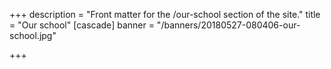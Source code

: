 +++
description = "Front matter for the /our-school section of the site."
title = "Our school"
[cascade]
banner = "/banners/20180527-080406-our-school.jpg"

+++
